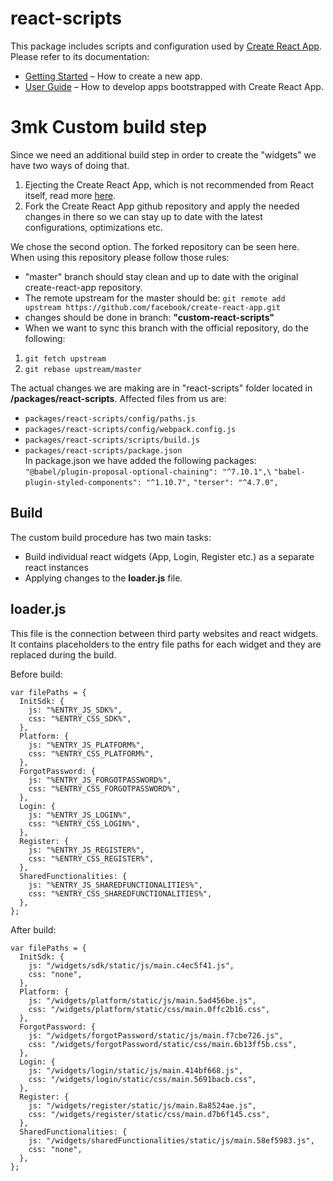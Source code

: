 # react-scripts

This package includes scripts and configuration used by [Create React App](https://github.com/facebook/create-react-app).<br>
Please refer to its documentation:

- [Getting Started](https://facebook.github.io/create-react-app/docs/getting-started) – How to create a new app.
- [User Guide](https://facebook.github.io/create-react-app/) – How to develop apps bootstrapped with Create React App.

# 3mk Custom build step

Since we need an additional build step in order to create the "widgets" we have two ways of doing that.

1. Ejecting the Create React App, which is not recommended from React itself, read more [here](https://create-react-app.dev/docs/alternatives-to-ejecting/).
2. Fork the Create React App github repository and apply the needed changes in there so we can stay up to date with the latest configurations, optimizations etc.

We chose the second option. The forked repository can be seen here.\
When using this repository please follow those rules:

- "master" branch should stay clean and up to date with the original create-react-app repository.
- The remote upstream for the master should be: `git remote add upstream https://github.com/facebook/create-react-app.git`
- changes should be done in branch: **"custom-react-scripts"**
- When we want to sync this branch with the official repository, do the following:

1. `git fetch upstream`
2. `git rebase upstream/master`

The actual changes we are making are in "react-scripts" folder located in **/packages/react-scripts**.
Affected files from us are:

- `packages/react-scripts/config/paths.js`
- `packages/react-scripts/config/webpack.config.js`
- `packages/react-scripts/scripts/build.js`
- `packages/react-scripts/package.json`\
  In package.json we have added the following packages:\
  `"@babel/plugin-proposal-optional-chaining": "^7.10.1",\`
  `"babel-plugin-styled-components": "^1.10.7",`
  `"terser": "^4.7.0",`

## Build

The custom build procedure has two main tasks:

- Build individual react widgets (App, Login, Register etc.) as a separate react instances
- Applying changes to the **loader.js** file.

## loader.js

This file is the connection between third party websites and react widgets.
It contains placeholders to the entry file paths for each widget and they are replaced during the build.

Before build:

```
var filePaths = {
  InitSdk: {
    js: "%ENTRY_JS_SDK%",
    css: "%ENTRY_CSS_SDK%",
  },
  Platform: {
    js: "%ENTRY_JS_PLATFORM%",
    css: "%ENTRY_CSS_PLATFORM%",
  },
  ForgotPassword: {
    js: "%ENTRY_JS_FORGOTPASSWORD%",
    css: "%ENTRY_CSS_FORGOTPASSWORD%",
  },
  Login: {
    js: "%ENTRY_JS_LOGIN%",
    css: "%ENTRY_CSS_LOGIN%",
  },
  Register: {
    js: "%ENTRY_JS_REGISTER%",
    css: "%ENTRY_CSS_REGISTER%",
  },
  SharedFunctionalities: {
    js: "%ENTRY_JS_SHAREDFUNCTIONALITIES%",
    css: "%ENTRY_CSS_SHAREDFUNCTIONALITIES%",
  },
};
```

After build:

```
var filePaths = {
  InitSdk: {
    js: "/widgets/sdk/static/js/main.c4ec5f41.js",
    css: "none",
  },
  Platform: {
    js: "/widgets/platform/static/js/main.5ad456be.js",
    css: "/widgets/platform/static/css/main.0ffc2b16.css",
  },
  ForgotPassword: {
    js: "/widgets/forgotPassword/static/js/main.f7cbe726.js",
    css: "/widgets/forgotPassword/static/css/main.6b13ff5b.css",
  },
  Login: {
    js: "/widgets/login/static/js/main.414bf668.js",
    css: "/widgets/login/static/css/main.5691bacb.css",
  },
  Register: {
    js: "/widgets/register/static/js/main.8a8524ae.js",
    css: "/widgets/register/static/css/main.d7b6f145.css",
  },
  SharedFunctionalities: {
    js: "/widgets/sharedFunctionalities/static/js/main.58ef5983.js",
    css: "none",
  },
};
```
